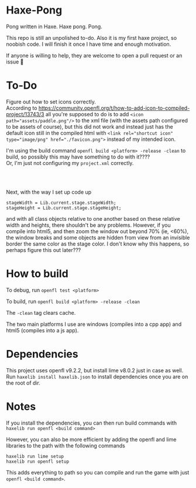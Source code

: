 # Haxe-Pong
Pong written in Haxe. Haxe pong. Pong.

This repo is still an unpolished to-do. Also it is my first haxe project, so noobish code. I will finish it once I have time and enough motivation.

If anyone is willing to help, they are welcome to open a pull request or an issue 🙏

# To-Do
Figure out how to set icons correctly.  
According to https://community.openfl.org/t/how-to-add-icon-to-compiled-project/13743/3 all you're supposed to do is to add `<icon path="assets/paddle.png"/>` to the xml file (with the assets path configured to be assets of course), but this did not work and instead just has the default icon still in the compiled html with `<link rel="shortcut icon" type="image/png" href="./favicon.png">` instead of my intended icon.

I'm using the build command `openfl build <platform> -release -clean` to build, so possibly this may have something to do with it????  
Or, I'm just not configuring my `project.xml` correctly.

<br><br>

Next, with the way I set up code up

    stageWidth = Lib.current.stage.stageWidth;
	stageHeight = Lib.current.stage.stageHeight;
    
and with all class objects relative to one another based on these relative width and heights, there shouldn't be any problems. However, if you compile into html5, and then zoom the window out beyond 70% (ie, <60%), the window breaks and some objects are hidden from view from an invisible border the same color as the stage color. I don't know why this happens, so perhaps figure this out later???

# How to build
To debug, run
`openfl test <platform>`

To build, run
`openfl build <platform> -release -clean`

The `-clean` tag clears cache.

The two main platforms I use are windows (compiles into a cpp app) and html5 (compiles into a js app).

# Dependencies
This project uses openfl v9.2.2, but install lime v8.0.2 just in case as well.  
Run `haxelib install haxelib.json` to install dependencies once you are on the root of dir.

# Notes
If you install the dependencies, you can then run build commands with `haxelib run openfl <build command>`

However, you can also be more efficient by adding the openfl and lime libraries to the path with the following commands

    haxelib run lime setup
    haxelib run openfl setup

This adds everything to path so you can compile and run the game with just `openfl <build command>`.

